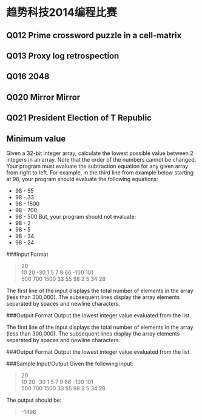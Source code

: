 # 趋势科技2014编程比赛
## Q012 Prime crossword puzzle in a cell-matrix

## Q013 Proxy log retrospection

## Q016 2048

## Q020 Mirror Mirror

## Q021 President Election of T Republic

## Minimum value
Given a 32-bit integer array, calculate the lowest possible value between 2 integers in 
an array. 
Note that the order of the numbers cannot be changed. Your program must evaluate 
the subtraction equation for any given array from right to left. For example, in the 
third line from example below starting at 98, your program should evaluate the 
following equations:
*  98 - 55
*  98 - 33
*  98 - 1500
*  98 - 700
*  98 - 500
But, your program should not evaluate:
*  98 - 2
*  98 - 5 
*  98 - 34 
*  98 - 24

###Input Format
>20  
>10 20 -30 1 5 7 9 66 -100 101  
>500 700 1500 33 55 98 2 5 34 28  

The first line of the input displays the total number of elements in the array (less than 
300,000). The subsequent lines display the array elements separated by spaces and 
newline characters.

###Output Format
Output the lowest integer value evaluated from the list.

The first line of the input displays the total number of elements in the array (less than 
300,000). The subsequent lines display the array elements separated by spaces and 
newline characters.

###Output Format
Output the lowest integer value evaluated from the list.

###Sample Input/Output
Given the following input:
>20  
>10 20 -30 1 5 7 9 66 -100 101  
>500 700 1500 33 55 98 2 5 34 28  

The output should be:
>  -1498
